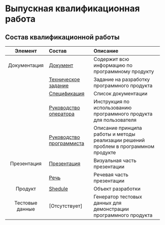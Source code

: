# Выпускная квалификационная работа

## Состав квалификационной работы
| Элемент | Состав | Описание |
| :-------: | :-------- | :-------- |
| Документация | [Документ](https://github.com/AlexeyBQS/Examwork/blob/master/Documents/Документ.docx) | Содержит всю информацию по программному продукту |
|| [Техническое задание](https://github.com/AlexeyBQS/Examwork/blob/master/Documents/(Приложение%20А)%20Техническое%20задание.docx) | Задание на разработку программного продукта |
|| [Cпецификация](https://github.com/AlexeyBQS/Examwork/blob/master/Documents/(Приложение%20Б)%20Спецификация.docx) | Список документации |
|| [Руководство оператора](https://github.com/AlexeyBQS/Examwork/blob/master/Documents/(Приложение%20В)%20Руководство%20оператора.docx) | Инструкция по использованию программного продукта для пользователя |
|| [Руководство программиста](https://github.com/AlexeyBQS/Examwork/blob/master/Documents/(Приложение%20Г)%20Руководство%20программиста.docx) | Описание принципа работы и методы реализации решений проблем в программном продукте |
| Презентация | [Презентация](https://github.com/AlexeyBQS/Examwork/blob/master/Presentation/Презентация.pptx) | Визуальная часть презентации |
|| [Речь](https://github.com/AlexeyBQS/Examwork/blob/master/Presentation/Речь.docx) | Речевая часть презентации |
| Продукт | [Shedule](https://github.com/AlexeyBQS/Examwork/tree/master/Product/Shedule) | Объект разработки |
| Тестовые данные | [Отсутствует] | Генератор тестовых данных для демонстрации программного продукта |